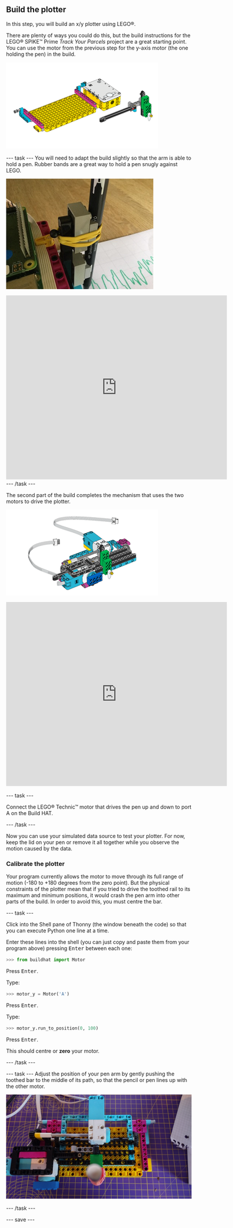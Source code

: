 ## Build the plotter

In this step, you will build an x/y plotter using LEGO®. 

There are plenty of ways you could do this, but the build instructions for the LEGO® SPIKE™ Prime *Track Your Parcels* project are a great starting point. You can use the motor from the previous step for the y-axis motor (the one holding the pen) in the build. 

![A drawing from the LEGO® instructions.](images/build1.png)

--- task ---
You will need to adapt the build slightly so that the arm is able to hold a pen. Rubber bands are a great way to hold a pen snugly against LEGO.

![A photo of the partially assembled plotter model, with a pen attached to the LEGO® elements with a rubber band.](images/rubber_bands.jpg)

<embed src="https://le-www-live-s.legocdn.com/sc/media/lessons/prime/pdf/building-instructions/track-your-packages-bi-pdf-book1of2-05883f81fed73ac3738781d084e0d4e2.pdf" width="600" height="500" alt="pdf" pluginspage="http://www.adobe.com/products/acrobat/readstep2.html">
--- /task ---

The second part of the build completes the mechanism that uses the two motors to drive the plotter.

![A drawing from the second part of the LEGO® instructions.](images/build2.png)

<embed src="https://le-www-live-s.legocdn.com/sc/media/lessons/prime/pdf/building-instructions/track-your-packages-bi-pdf-book2of2-80dc3c8c61ec2d2ffa785b688326ef74.pdf" width="600" height="500" alt="pdf" pluginspage="http://www.adobe.com/products/acrobat/readstep2.html">

--- task ---

Connect the LEGO® Technic™ motor that drives the pen up and down to port A on the Build HAT.

--- /task ---

Now you can use your simulated data source to test your plotter. For now, keep the lid on your pen or remove it all together while you observe the motion caused by the data.

### Calibrate the plotter

Your program currently allows the motor to move through its full range of motion (-180 to +180 degrees from the zero point). But the physical constraints of the plotter mean that if you tried to drive the toothed rail to its maximum and minimum positions, it would crash the pen arm into other parts of the build. In order to avoid this, you must centre the bar.

--- task ---

Click into the Shell pane of Thonny (the window beneath the code) so that you can execute Python one line at a time. 

Enter these lines into the shell (you can just copy and paste them from your program above) pressing <kbd>Enter</kbd> between each one:

```python
>>> from buildhat import Motor
```
Press <kbd>Enter</kbd>.

Type:
```python
>>> motor_y = Motor('A')
```
Press <kbd>Enter</kbd>.

Type:
```python
>>> motor_y.run_to_position(0, 100)
```
Press <kbd>Enter</kbd>.

This should centre or **zero** your motor.

--- /task ---

--- task ---
Adjust the position of your pen arm by gently pushing the toothed bar to the middle of its path, so that the pencil or pen lines up with the other motor.

![The pencil is central to the housing, in line with the motor used to drive the paper feeder.](images/pencil_lined_up.jpg)

--- /task ---

--- save ---

